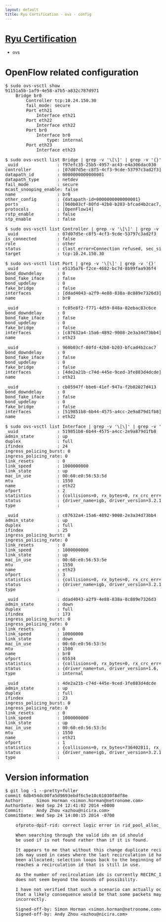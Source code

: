```yaml
---
layout: default
title: Ryu Certification - ovs - config
---
```

# [Ryu Certification](http://osrg.github.io/ryu/certification.html)
* ovs 

# OpenFlow related configuration
<pre>
$ sudo ovs-vsctl show
91151a5b-1af9-4e58-a7b5-a832c787d971
    Bridge br0
        Controller tcp:10.24.150.30
        fail_mode: secure
        Port eth21
            Interface eth21
        Port eth22
            Interface eth22
        Port br0
            Interface br0
                type: internal
        Port eth23
            Interface eth23

$ sudo ovs-vsctl list Bridge | grep -v '\[\]' | grep -v '{}'
_uuid               : f97efc35-25b5-4957-ac43-e4a306dac030
controller          : [07d07d5e-c8f5-4cf3-9cde-53797c3ad2f3]
datapath_id         : 0000000000000001
datapath_type       : netdev
fail_mode           : secure
mcast_snooping_enable: false
name                : br0
other_config        : {datapath-id=0000000000000001}
ports               : [960b03cf-80fd-42b8-b203-bfcad4b2cac7, cb05947f-bbe6-41ef-947a-f2b02027d413, e5135a76-f2ce-4682-bc7d-8b99faa936f4, fc05e8f2-f771-4d59-848a-82ebac83c6ce]
protocols           : [OpenFlow14]
rstp_enable         : false
stp_enable          : false

$ sudo ovs-vsctl list Controller | grep -v '\[\]' | grep -v '{}'
_uuid               : 07d07d5e-c8f5-4cf3-9cde-53797c3ad2f3
is_connected        : false
role                : other
status              : {last_error=Connection refused, sec_since_connect=667, sec_since_disconnect=5, state=BACKOFF}
target              : tcp:10.24.150.30

$ sudo ovs-vsctl list Port | grep -v '\[\]' | grep -v '{}'
_uuid               : e5135a76-f2ce-4682-bc7d-8b99faa936f4
bond_downdelay      : 0
bond_fake_iface     : false
bond_updelay        : 0
fake_bridge         : false
interfaces          : [ddad4043-a2f9-4e88-838a-8c889e7326d3]
name                : br0

_uuid               : fc05e8f2-f771-4d59-848a-82ebac83c6ce
bond_downdelay      : 0
bond_fake_iface     : false
bond_updelay        : 0
fake_bridge         : false
interfaces          : [c87632a4-15a6-4892-9008-2e3a34d73bb4]
name                : eth23

_uuid               : 960b03cf-80fd-42b8-b203-bfcad4b2cac7
bond_downdelay      : 0
bond_fake_iface     : false
bond_updelay        : 0
fake_bridge         : false
interfaces          : [4de2a21b-c74d-445e-9ced-3fe883d4dcde]
name                : eth21

_uuid               : cb05947f-bbe6-41ef-947a-f2b02027d413
bond_downdelay      : 0
bond_fake_iface     : false
bond_updelay        : 0
fake_bridge         : false
interfaces          : [519851b8-6b44-4575-a4cc-2e9a879d1fb8]
name                : eth22

$ sudo ovs-vsctl list Interface | grep -v '\[\]' | grep -v '{}'
_uuid               : 519851b8-6b44-4575-a4cc-2e9a879d1fb8
admin_state         : up
duplex              : full
ifindex             : 24
ingress_policing_burst: 0
ingress_policing_rate: 0
link_resets         : 0
link_speed          : 1000000000
link_state          : up
mac_in_use          : 00:60:e0:56:53:5d
mtu                 : 1550
name                : eth22
ofport              : 2
statistics          : {collisions=0, rx_bytes=0, rx_crc_err=0, rx_dropped=0, rx_errors=0, rx_frame_err=0, rx_over_err=0, rx_packets=0, tx_bytes=2507425656, tx_dropped=0, tx_errors=0, tx_packets=47508792}
status              : {driver_name=igb, driver_version=3.2.10-k, firmware_version=2.10-9}
type                : 

_uuid               : c87632a4-15a6-4892-9008-2e3a34d73bb4
admin_state         : up
duplex              : full
ifindex             : 25
ingress_policing_burst: 0
ingress_policing_rate: 0
link_resets         : 0
link_speed          : 1000000000
link_state          : up
mac_in_use          : 00:60:e0:56:53:5e
mtu                 : 1550
name                : eth23
ofport              : 3
statistics          : {collisions=0, rx_bytes=0, rx_crc_err=0, rx_dropped=0, rx_errors=0, rx_frame_err=0, rx_over_err=0, rx_packets=0, tx_bytes=2877701204, tx_dropped=0, tx_errors=0, tx_packets=4781779}
status              : {driver_name=igb, driver_version=3.2.10-k, firmware_version=2.10-9}
type                : 

_uuid               : ddad4043-a2f9-4e88-838a-8c889e7326d3
admin_state         : down
duplex              : full
ifindex             : 173
ingress_policing_burst: 0
ingress_policing_rate: 0
link_resets         : 0
link_speed          : 10000000
link_state          : down
mac_in_use          : 00:60:e0:56:53:5c
mtu                 : 1500
name                : br0
ofport              : 65534
statistics          : {collisions=0, rx_bytes=0, rx_crc_err=0, rx_dropped=0, rx_errors=0, rx_frame_err=0, rx_over_err=0, rx_packets=0, tx_bytes=0, tx_dropped=0, tx_errors=0, tx_packets=0}
status              : {driver_name=tun, driver_version=1.6, firmware_version=N/A}
type                : internal

_uuid               : 4de2a21b-c74d-445e-9ced-3fe883d4dcde
admin_state         : up
duplex              : full
ifindex             : 23
ingress_policing_burst: 0
ingress_policing_rate: 0
link_resets         : 0
link_speed          : 1000000000
link_state          : up
mac_in_use          : 00:60:e0:56:53:5c
mtu                 : 1550
name                : eth21
ofport              : 1
statistics          : {collisions=0, rx_bytes=736402811, rx_crc_err=0, rx_dropped=0, rx_errors=0, rx_frame_err=0, rx_over_err=0, rx_packets=74990521, tx_bytes=0, tx_dropped=0, tx_errors=0, tx_packets=0}
status              : {driver_name=igb, driver_version=3.2.10-k, firmware_version=2.10-9}
type                : 
</pre>

# Version information
<pre>
$ git log -1 --pretty=fuller
commit 6db454dc00fa5d9693ebdf6c5e10c61030f8df8e
Author:     Simon Horman &lt;simon.horman@netronome.com&gt;
AuthorDate: Wed Sep 24 12:41:02 2014 +0000
Commit:     Andy Zhou &lt;azhou@nicira.com&gt;
CommitDate: Wed Sep 24 14:00:15 2014 -0700

    ofproto-dpif-rid: correct logic error in rid_pool_alloc_id&#40;&#41;
    
    When searching through the valid ids an id should
    be used if is not found rather than if it is found.
    
    It appears to me that without this change duplicate recirculation
    ids may used in cases where the last recirculation id has
    been allocated; selection loops back to the beginning of the pool and;
    reaches a recirculation id that is still in use.
    
    As the number of recirculation ids is currently RECIRC_ID_N_IDS = 1024 this
    does not seem beyond the bounds of possibility.
    
    I have not verified that such a scenario can actually occur.  But it seems
    that a likely consequence would be that some packets may be forwarded
    incorrectly.
    
    Signed-off-by: Simon Horman &lt;simon.horman@netronome.com&gt;
    Signed-off-by: Andy Zhou &lt;azhou@nicira.com&gt;
</pre>

